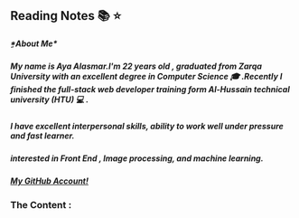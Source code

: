 ## Reading Notes :books: :star:


##### ِ*_About Me_*
##### My name is **_Aya Alasmar_**.I'm 22 years old , graduated from **Zarqa University** with an excellent degree in Computer Science :mortar_board: .Recently I finished the full-stack web developer training form Al-Hussain technical university (HTU) :computer: .
##### I have excellent interpersonal skills, ability to work well under pressure and fast learner.
##### interested in Front End , Image processing, and machine learning.


##### [My GitHub Account!](https://github.com/aya-alasmar)

### The Content :


